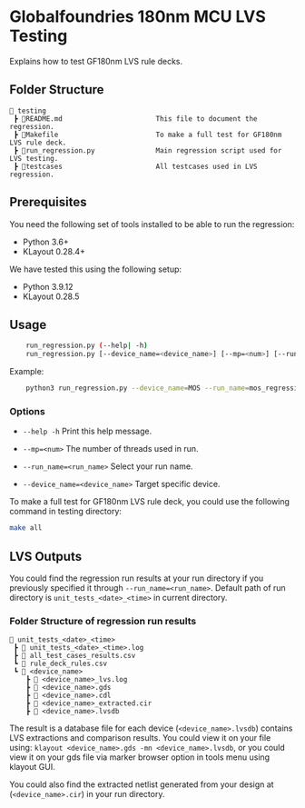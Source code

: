 # Globalfoundries 180nm MCU LVS Testing

Explains how to test GF180nm LVS rule decks.

## Folder Structure

```text
📁 testing
 ┣ 📜README.md                       This file to document the regression.
 ┣ 📜Makefile                        To make a full test for GF180nm LVS rule deck.
 ┣ 📜run_regression.py               Main regression script used for LVS testing.
 ┣ 📁testcases                       All testcases used in LVS regression.
 ```

## **Prerequisites**
You need the following set of tools installed to be able to run the regression:
- Python 3.6+
- KLayout 0.28.4+

We have tested this using the following setup:
- Python 3.9.12
- KLayout 0.28.5

## **Usage**

```bash
    run_regression.py (--help| -h)
    run_regression.py [--device_name=<device_name>] [--mp=<num>] [--run_name=<run_name>]
```

Example:

```bash
    python3 run_regression.py --device_name=MOS --run_name=mos_regression
```

### Options

- `--help -h`                           Print this help message.

- `--mp=<num>`                          The number of threads used in run.

- `--run_name=<run_name>`               Select your run name.
    
- `--device_name=<device_name>`         Target specific device.


To make a full test for GF180nm LVS rule deck, you could use the following command in testing directory:

```bash
make all
```

## **LVS Outputs**

You could find the regression run results at your run directory if you previously specified it through `--run_name=<run_name>`. Default path of run directory is `unit_tests_<date>_<time>` in current directory.

### Folder Structure of regression run results

```text
📁 unit_tests_<date>_<time>
 ┣ 📜 unit_tests_<date>_<time>.log
 ┣ 📜 all_test_cases_results.csv
 ┗ 📜 rule_deck_rules.csv
 ┗ 📁 <device_name>
    ┣ 📜 <device_name>_lvs.log
    ┣ 📜 <device_name>.gds
    ┣ 📜 <device_name>.cdl
    ┣ 📜 <device_name>_extracted.cir                     
    ┣ 📜 <device_name>.lvsdb
 ```

The result is a database file for each device (`<device_name>.lvsdb`) contains LVS extractions and comparison results.
You could view it on your file using: `klayout <device_name>.gds -mn <device_name>.lvsdb`, or you could view it on your gds file via marker browser option in tools menu using klayout GUI.

You could also find the extracted netlist generated from your design at (`<device_name>.cir`) in your run directory.
